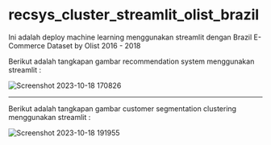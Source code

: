 # recsys_cluster_streamlit_olist_brazil

Ini adalah deploy machine learning menggunakan streamlit dengan Brazil E-Commerce Dataset by Olist 2016 - 2018


Berikut adalah tangkapan gambar recommendation system menggunakan streamlit :

![Screenshot 2023-10-18 170826](https://github.com/rzhmdfdhll/recsys_cluster_streamlit_olist_brazil/assets/134949292/1bd47a31-73d9-4c21-becd-9da16da97599)

<hr>
Berikut adalah tangkapan gambar customer segmentation clustering menggunakan streamlit :

![Screenshot 2023-10-18 191955](https://github.com/rzhmdfdhll/recsys_cluster_streamlit_olist_brazil/assets/134949292/e695288a-6867-4026-a8e9-332db5e64166)
